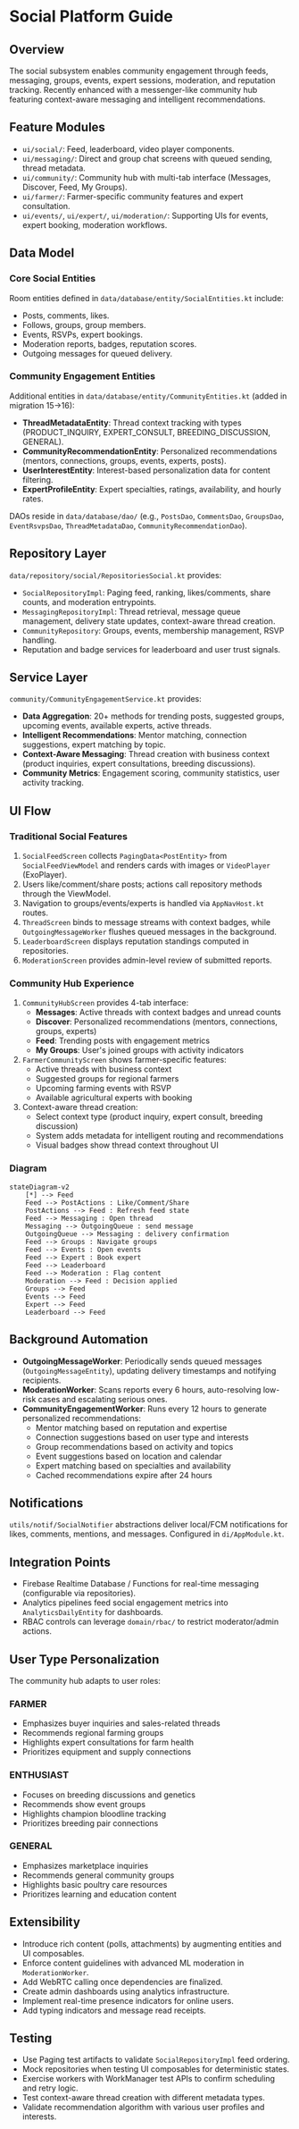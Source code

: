 # Social Platform Guide

## Overview
The social subsystem enables community engagement through feeds, messaging, groups, events, expert sessions, moderation, and reputation tracking. Recently enhanced with a messenger-like community hub featuring context-aware messaging and intelligent recommendations.

## Feature Modules
- `ui/social/`: Feed, leaderboard, video player components.
- `ui/messaging/`: Direct and group chat screens with queued sending, thread metadata.
- `ui/community/`: Community hub with multi-tab interface (Messages, Discover, Feed, My Groups).
- `ui/farmer/`: Farmer-specific community features and expert consultation.
- `ui/events/`, `ui/expert/`, `ui/moderation/`: Supporting UIs for events, expert booking, moderation workflows.

## Data Model

### Core Social Entities
Room entities defined in `data/database/entity/SocialEntities.kt` include:
- Posts, comments, likes.
- Follows, groups, group members.
- Events, RSVPs, expert bookings.
- Moderation reports, badges, reputation scores.
- Outgoing messages for queued delivery.

### Community Engagement Entities
Additional entities in `data/database/entity/CommunityEntities.kt` (added in migration 15→16):
- **ThreadMetadataEntity**: Thread context tracking with types (PRODUCT_INQUIRY, EXPERT_CONSULT, BREEDING_DISCUSSION, GENERAL).
- **CommunityRecommendationEntity**: Personalized recommendations (mentors, connections, groups, events, experts, posts).
- **UserInterestEntity**: Interest-based personalization data for content filtering.
- **ExpertProfileEntity**: Expert specialties, ratings, availability, and hourly rates.

DAOs reside in `data/database/dao/` (e.g., `PostsDao`, `CommentsDao`, `GroupsDao`, `EventRsvpsDao`, `ThreadMetadataDao`, `CommunityRecommendationDao`).

## Repository Layer
`data/repository/social/RepositoriesSocial.kt` provides:
- `SocialRepositoryImpl`: Paging feed, ranking, likes/comments, share counts, and moderation entrypoints.
- `MessagingRepositoryImpl`: Thread retrieval, message queue management, delivery state updates, context-aware thread creation.
- `CommunityRepository`: Groups, events, membership management, RSVP handling.
- Reputation and badge services for leaderboard and user trust signals.

## Service Layer
`community/CommunityEngagementService.kt` provides:
- **Data Aggregation**: 20+ methods for trending posts, suggested groups, upcoming events, available experts, active threads.
- **Intelligent Recommendations**: Mentor matching, connection suggestions, expert matching by topic.
- **Context-Aware Messaging**: Thread creation with business context (product inquiries, expert consultations, breeding discussions).
- **Community Metrics**: Engagement scoring, community statistics, user activity tracking.

## UI Flow

### Traditional Social Features
1. `SocialFeedScreen` collects `PagingData<PostEntity>` from `SocialFeedViewModel` and renders cards with images or `VideoPlayer` (ExoPlayer).
2. Users like/comment/share posts; actions call repository methods through the ViewModel.
3. Navigation to groups/events/experts is handled via `AppNavHost.kt` routes.
4. `ThreadScreen` binds to message streams with context badges, while `OutgoingMessageWorker` flushes queued messages in the background.
5. `LeaderboardScreen` displays reputation standings computed in repositories.
6. `ModerationScreen` provides admin-level review of submitted reports.

### Community Hub Experience
1. `CommunityHubScreen` provides 4-tab interface:
   - **Messages**: Active threads with context badges and unread counts
   - **Discover**: Personalized recommendations (mentors, connections, groups, experts)
   - **Feed**: Trending posts with engagement metrics
   - **My Groups**: User's joined groups with activity indicators
2. `FarmerCommunityScreen` shows farmer-specific features:
   - Active threads with business context
   - Suggested groups for regional farmers
   - Upcoming farming events with RSVP
   - Available agricultural experts with booking
3. Context-aware thread creation:
   - Select context type (product inquiry, expert consult, breeding discussion)
   - System adds metadata for intelligent routing and recommendations
   - Visual badges show thread context throughout UI

### Diagram
```mermaid
stateDiagram-v2
    [*] --> Feed
    Feed --> PostActions : Like/Comment/Share
    PostActions --> Feed : Refresh feed state
    Feed --> Messaging : Open thread
    Messaging --> OutgoingQueue : send message
    OutgoingQueue --> Messaging : delivery confirmation
    Feed --> Groups : Navigate groups
    Feed --> Events : Open events
    Feed --> Expert : Book expert
    Feed --> Leaderboard
    Feed --> Moderation : Flag content
    Moderation --> Feed : Decision applied
    Groups --> Feed
    Events --> Feed
    Expert --> Feed
    Leaderboard --> Feed
```

## Background Automation
- **OutgoingMessageWorker**: Periodically sends queued messages (`OutgoingMessageEntity`), updating delivery timestamps and notifying recipients.
- **ModerationWorker**: Scans reports every 6 hours, auto-resolving low-risk cases and escalating serious ones.
- **CommunityEngagementWorker**: Runs every 12 hours to generate personalized recommendations:
  - Mentor matching based on reputation and expertise
  - Connection suggestions based on user type and interests
  - Group recommendations based on activity and topics
  - Event suggestions based on location and calendar
  - Expert matching based on specialties and availability
  - Cached recommendations expire after 24 hours

## Notifications
`utils/notif/SocialNotifier` abstractions deliver local/FCM notifications for likes, comments, mentions, and messages. Configured in `di/AppModule.kt`.

## Integration Points
- Firebase Realtime Database / Functions for real-time messaging (configurable via repositories).
- Analytics pipelines feed social engagement metrics into `AnalyticsDailyEntity` for dashboards.
- RBAC controls can leverage `domain/rbac/` to restrict moderator/admin actions.

## User Type Personalization

The community hub adapts to user roles:

### FARMER
- Emphasizes buyer inquiries and sales-related threads
- Recommends regional farming groups
- Highlights expert consultations for farm health
- Prioritizes equipment and supply connections

### ENTHUSIAST
- Focuses on breeding discussions and genetics
- Recommends show event groups
- Highlights champion bloodline tracking
- Prioritizes breeding pair connections

### GENERAL
- Emphasizes marketplace inquiries
- Recommends general community groups
- Highlights basic poultry care resources
- Prioritizes learning and education content

## Extensibility
- Introduce rich content (polls, attachments) by augmenting entities and UI composables.
- Enforce content guidelines with advanced ML moderation in `ModerationWorker`.
- Add WebRTC calling once dependencies are finalized.
- Create admin dashboards using analytics infrastructure.
- Implement real-time presence indicators for online users.
- Add typing indicators and message read receipts.

## Testing
- Use Paging test artifacts to validate `SocialRepositoryImpl` feed ordering.
- Mock repositories when testing UI composables for deterministic states.
- Exercise workers with WorkManager test APIs to confirm scheduling and retry logic.
- Test context-aware thread creation with different metadata types.
- Validate recommendation algorithm with various user profiles and interests.
